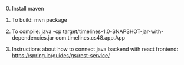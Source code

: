 0. Install maven

1. To build: mvn package

2. To compile: java -cp target/timelines-1.0-SNAPSHOT-jar-with-dependencies.jar com.timelines.cs48.app.App

3. Instructions about how to connect java backend with react frontend: https://spring.io/guides/gs/rest-service/
